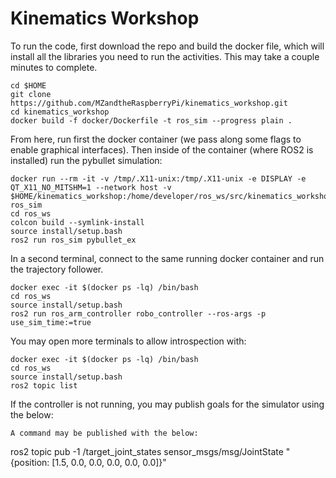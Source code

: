 # Kinematics Workshop

To run the code, first download the repo and build the docker file, which will install all the libraries you need to run the activities. This may take a couple minutes to complete.

```
cd $HOME
git clone https://github.com/MZandtheRaspberryPi/kinematics_workshop.git
cd kinematics_workshop
docker build -f docker/Dockerfile -t ros_sim --progress plain .
```

From here, run first the docker container (we pass along some flags to enable graphical interfaces). Then inside of the container (where ROS2 is installed) run the pybullet simulation:
```
docker run --rm -it -v /tmp/.X11-unix:/tmp/.X11-unix -e DISPLAY -e QT_X11_NO_MITSHM=1 --network host -v $HOME/kinematics_workshop:/home/developer/ros_ws/src/kinematics_workshop ros_sim
cd ros_ws
colcon build --symlink-install
source install/setup.bash
ros2 run ros_sim pybullet_ex
```

In a second terminal, connect to the same running docker container and run the trajectory follower.
```
docker exec -it $(docker ps -lq) /bin/bash
cd ros_ws
source install/setup.bash
ros2 run ros_arm_controller robo_controller --ros-args -p use_sim_time:=true
```

You may open more terminals to allow introspection with:
```
docker exec -it $(docker ps -lq) /bin/bash
cd ros_ws
source install/setup.bash
ros2 topic list
```

If the controller is not running, you may publish goals for the simulator using the below:
```
A command may be published with the below:
```
ros2 topic pub -1 /target_joint_states sensor_msgs/msg/JointState "{position: [1.5, 0.0, 0.0, 0.0, 0.0, 0.0]}"
```